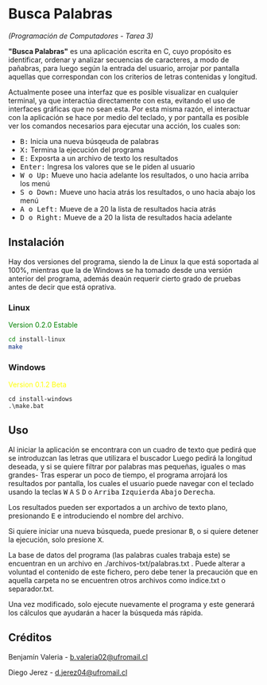 <h1><b> Busca Palabras </b></h1>
<i>(Programación de Computadores - Tarea 3)</i>
<p></p>
<p><b>"Busca Palabras"</b> es una aplicación escrita en C, cuyo propósito es identificar, ordenar y analizar secuencias de caracteres, a modo de pañabras, para luego según la entrada del usuario, arrojar por pantalla aquellas que correspondan con los criterios de letras contenidas y longitud.
  
 Actualmente posee una interfaz que es posible visualizar en cualquier terminal, ya que interactúa directamente con esta, evitando el uso de interfaces gráficas que no sean esta. Por esta misma razón, el interactuar con la aplicación se hace por medio del teclado, y por pantalla es posible ver los comandos necesarios para ejecutar una acción, los cuales son:</p>
<ul>
  <li><kbd>B:</kbd> Inicia una nueva búsqeuda de palabras</li>
  <li><kbd>X:</kbd> Termina la ejecución del programa</li>
  <li><kbd>E:</kbd> Exposrta a un archivo de texto los resultados</li>
   <li><kbd>Enter:</kbd> Ingresa los valores que se le piden al usuario</li>
  <li><kbd>W o Up:</kbd> Mueve uno hacia adelante los resultados, o uno hacia arriba los menú</li>
  <li><kbd>S o Down:</kbd> Mueve uno hacia atrás los resultados, o uno hacia abajo los menú</li>
  <li><kbd>A o Left:</kbd> Mueve de a 20 la lista de resultados hacia atrás</li>
  <li><kbd>D o Right:</kbd> Mueve de a 20 la lista de resultados hacia adelante</li>
</ul>

## Instalación

Hay dos versiones del programa, siendo la de Linux la que está soportada al 100%, mientras que la de Windows se ha tomado desde una versión anterior del programa, además deaún requerir cierto grado de pruebas antes de decir que está oprativa.

<h3>Linux</h3> <font color="green">Version 0.2.0 Estable</font>

```bash
cd install-linux
make
```

<h3>Windows</h3> <font color="yellow">Version 0.1.2 Beta</font>

```batch
cd install-windows
.\make.bat
```

## Uso

Al iniciar la aplicación se encontrara con un cuadro de texto que pedirá que se introduzcan las letras que utilizara el buscador
Luego pedirá la longitud deseada, y si se quiere filtrar por palabras mas pequeñas, iguales o mas grandes-
Tras esperar un poco de tiempo, el programa arrojará los resultados por pantalla, los cuales el usuario puede navegar con el teclado usando la teclas <kbd>W</kbd> <kbd>A</kbd> <kbd>S</kbd> <kbd>D</kbd> o <kbd>Arriba</kbd> <kbd>Izquierda</kbd> <kbd>Abajo</kbd> <kbd>Derecha</kbd>.

Los resultados pueden ser exportados a un archivo de texto plano, presionando <kbd>E</kbd> e introduciendo el nombre del archivo.

Si quiere iniciar una nueva búsqueda, puede presionar <kbd>B</kbd>, o si quiere detener la ejecución, solo presione <kbd>X</kbd>.

La base de datos del programa (las palabras cuales trabaja este) se encuentran en un archivo en ./archivos-txt/palabras.txt . Puede alterar a voluntad el contenido de este fichero, pero debe tener la precaución que en aquella carpeta no se encuentren otros archivos como indice.txt o separador.txt.

Una vez modificado, solo ejecute nuevamente el programa y este generará los cálculos que ayudarán a hacer la búsqueda más rápida.
## Créditos

Benjamín Valeria - b.valeria02@ufromail.cl

Diego Jerez - d.jerez04@ufromail.cl
